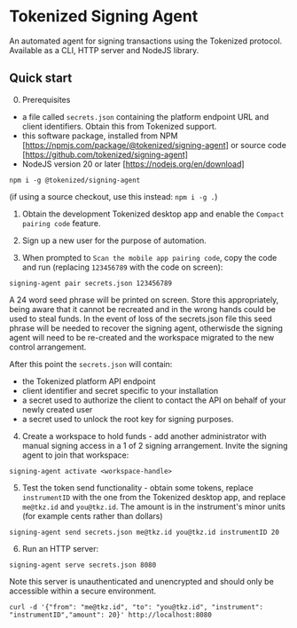 # Tokenized Signing Agent

An automated agent for signing transactions using the Tokenized protocol. Available as a CLI, HTTP server and NodeJS library.

## Quick start

0) Prerequisites 
- a file called `secrets.json` containing the platform endpoint URL and client identifiers. Obtain this from Tokenized support.
- this software package, installed from NPM [https://npmjs.com/package/@tokenized/signing-agent] or source code [https://github.com/tokenized/signing-agent]
- NodeJS version 20 or later [https://nodejs.org/en/download]

`npm i -g @tokenized/signing-agent`

(if using a source checkout, use this instead: `npm i -g .`)

1) Obtain the development Tokenized desktop app and enable the `Compact pairing code` feature.

2) Sign up a new user for the purpose of automation.

3) When prompted to `Scan the mobile app pairing code`, copy the code and run (replacing `123456789` with the code on screen):

`signing-agent pair secrets.json 123456789`

A 24 word seed phrase will be printed on screen. Store this appropriately, being aware that it cannot be recreated and in the wrong hands could be used to steal funds. In the event of loss of the secrets.json file this seed phrase will be needed to recover the signing agent, otherwisde the signing agent will need to be re-created and the workspace migrated to the new control arrangement.

After this point the `secrets.json` will contain:
- the Tokenized platform API endpoint
- client identifier and secret specific to your installation
- a secret used to authorize the client to contact the API on behalf of your newly created user
- a secret used to unlock the root key for signing purposes.

4) Create a workspace to hold funds - add another administrator with manual signing access in a 1 of 2 signing arrangement. Invite the signing agent to join that workspace:

`signing-agent activate <workspace-handle>`

5) Test the token send functionality - obtain some tokens, replace `instrumentID` with the one from the Tokenized desktop app, and replace `me@tkz.id` and `you@tkz.id`. The amount is in the instrument's minor units (for example cents rather than dollars)

`signing-agent send secrets.json me@tkz.id you@tkz.id instrumentID 20`

6) Run an HTTP server:

`signing-agent serve secrets.json 8080`

Note this server is unauthenticated and unencrypted and should only be accessible within a secure environment.

`curl -d '{"from": "me@tkz.id", "to": "you@tkz.id", "instrument": "instrumentID","amount": 20}' http://localhost:8080`


